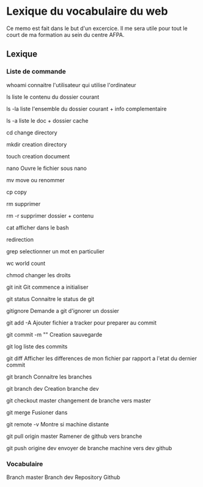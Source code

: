 # Lexique du vocabulaire du web

Ce memo est fait dans le but d'un excercice.
Il me sera utile pour tout le court de ma formation au sein du centre AFPA.

## Lexique

### Liste de commande

whoami
connaitre l'utilisateur qui utilise l'ordinateur

ls
liste le contenu du dossier courant

ls -la
liste l'ensemble du dossier courant + info complementaire

ls -a
liste le doc + dossier cache

cd
change directory

mkdir
creation directory

touch
creation document

nano 
Ouvre le fichier sous nano

mv
move ou renommer

cp
copy

rm
supprimer

rm -r
supprimer dossier + contenu

cat
afficher dans le bash

>
redirection

grep
selectionner un mot en particulier

wc
world count

chmod
changer les droits

git init
Git commence a initialiser

git status
Connaitre le status de git

gitignore
Demande a git d'ignorer un dossier

git add -A
Ajouter fichier a tracker pour preparer au commit

git commit -m ""
Creation sauvegarde

git log
liste des commits

git diff
Afficher les differences de mon fichier par rapport a l'etat du dernier commit

git branch
Connaitre les branches

git branch dev
Creation branche dev

git checkout master
changement de branche vers master

git merge
Fusioner dans

git remote -v 
Montre si machine distante

git pull origin master
Ramener de github vers branche

git push origine dev
envoyer de branche machine vers dev github

### Vocabulaire

Branch master
Branch dev
Repository
Github
